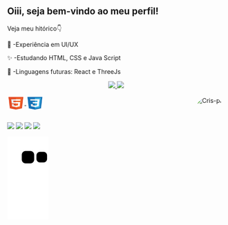 ## Oiii, seja bem-vindo ao meu perfil!

Veja meu hitórico👇

💖 -Experiência em UI/UX   

✨ -Estudando HTML, CSS e Java Script

🙌 -Linguagens futuras: React e ThreeJs

<div align="center">
  <a href="https://github.com/CtrlCris">
  <img height="180em" src="https://github-readme-stats.vercel.app/api?username=CtrlCris&show_icons=true&theme=dracula&include_all_commits=true&count_private=true"/>
  <img height="180em" src="https://github-readme-stats.vercel.app/api/top-langs/?username=CtrlCris&layout=compact&langs_count=7&theme=dracula"/>
</div>
  
  <div style="display: inline_block"><br>
  <img align="center" alt="Cris-HTML" height="30" width="40" src="https://raw.githubusercontent.com/devicons/devicon/master/icons/html5/html5-original.svg">
  <img align="center" alt="Cris-CSS" height="30" width="40" src="https://raw.githubusercontent.com/devicons/devicon/master/icons/css3/css3-original.svg">
  <img align="right" alt="Cris-pic" height="150" style="border-radius:50px;" src="https://i.chzbgr.com/full/7724588544/h2AA1B118/pandas-love-their-3ds">
</div>

  ##
  
  <div> 
   <a href="https://instagram.com/ui_anote?igshid=nuye1226xm98" target="_blank"><img src="https://img.shields.io/badge/-Instagram-%23E4405F?style=for-the-badge&logo=instagram&logoColor=white" target="_blank"></a>
  <a href="https://discordapp.com/users/CristinaLeite#6594" target="_blank"><img src="https://img.shields.io/badge/Discord-7289DA?style=for-the-badge&logo=discord&logoColor=white" target="_blank"></a> 
  <a href = "mailto:crisleite.98@gmail.com"><img src="https://img.shields.io/badge/-Gmail-%23333?style=for-the-badge&logo=gmail&logoColor=white" target="_blank"></a>
  <a href="https://www.linkedin.com/in/cristina-leite-493595166/" target="_blank"><img src="https://img.shields.io/badge/-LinkedIn-%230077B5?style=for-the-badge&logo=linkedin&logoColor=white" target="_blank"></a> 
 
  ![Snake animation](https://github.com/CtrlCris/CtrlCris/blob/output/github-contribution-grid-snake.svg)
 
</div>
